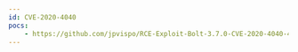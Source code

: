 ```yaml
---
id: CVE-2020-4040
pocs:
    - https://github.com/jpvispo/RCE-Exploit-Bolt-3.7.0-CVE-2020-4040-4041
---
```


